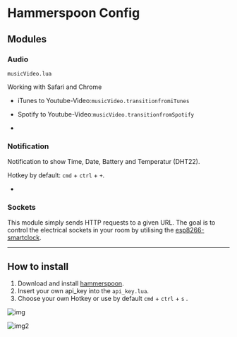 # Hammerspoon Config

## Modules

### Audio

`musicVideo.lua`

Working with Safari and Chrome

* iTunes to Youtube-Video:`musicVideo.transitionfromiTunes`

* Spotify to Youtube-Video:`musicVideo.transitionfromSpotify`

-

### Notification

Notification to show Time, Date, Battery and Temperatur (DHT22).

Hotkey by default: `cmd` + `ctrl` + `+`.

-

### Sockets

This module simply sends HTTP requests to a given URL. The goal is to control the electrical sockets in your room by utilising the <a href="https://github.com/Stunkymonkey/esp8266-smartclock">esp8266-smartclock</a>.

---------------------------------------------------------------
## How to install

1. Download and install [hammerspoon](https://www.hammerspoon.org/).
2. Insert your own api_key into the `api_key.lua`.
3. Choose your own Hotkey or use by default `cmd` + `ctrl` + `s` .




![img](https://user-images.githubusercontent.com/32109884/37931384-bc7d14a6-3145-11e8-95f6-1501767b5a4e.png)

![img2](https://user-images.githubusercontent.com/32109884/37931383-bc615d42-3145-11e8-8948-3e40340ec791.png)









